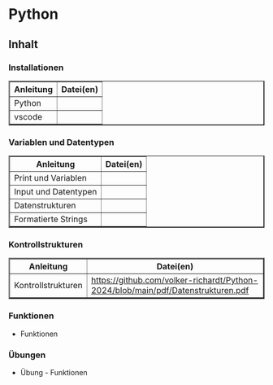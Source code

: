 <html>
  <head>
    <meta http-equiv="content-type" content="text/html; charset=windows-1252">
  </head>
  <body>
    <h1 id="python">Python</h1>
    <h2 id="inhalt">Inhalt</h2>
    <h3 id="installationen">Installationen</h3>
    <table  border="2">
      <thead>
        <tr>
          <th>Anleitung</th>
          <th>Datei(en)</th>
        </tr>
      </thead>
      <tbody>
        <tr>
          <td>Python</td>
          <td><br>
          </td>
        </tr>
        <tr>
          <td>vscode</td>
          <td><br>
          </td>
        </tr>
      </tbody>
    </table>
    <h3 id="variablen-und-datentypen">Variablen und Datentypen</h3>
    <table border="2">
      <thead>
        <tr>
          <th>Anleitung</th>
          <th>Datei(en)</th>
        </tr>
      </thead>
      <tbody>
        <tr>
          <td>Print und Variablen</td>
          <td><br>
          </td>
        </tr>
        <tr>
          <td>Input und Datentypen</td>
          <td><br>
          </td>
        </tr>
        <tr>
          <td>Datenstrukturen</td>
          <td><br>
          </td>
        </tr>
        <tr>
          <td>Formatierte Strings</td>
          <td><br>
          </td>
        </tr>
      </tbody>
    </table>
    <h3 id="kontrollstrukturen">Kontrollstrukturen</h3>
    <table border="2">
      <thead>
        <tr>
          <th>Anleitung</th>
          <th>Datei(en)</th>
        </tr>
      </thead>
      <tbody>
        <tr>
          <td>Kontrollstrukturen</td>
          <td> <a href="https://github.com/volker-richardt/Python-2024/blob/main/pdf/Datenstrukturen.pdf">https://github.com/volker-richardt/Python-2024/blob/main/pdf/Datenstrukturen.pdf</a>
          </td>
        </tr>
      </tbody>
    </table>
    <h3 id="funktionen">Funktionen</h3>
    <ul>
      <li>Funktionen</li>
    </ul>
    <h3 id="-bungen">Übungen</h3>
    <ul>
      <li>Übung - Funktionen</li>
    </ul>
  </body>
</html>

